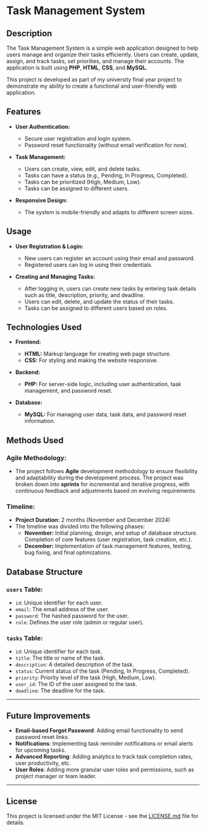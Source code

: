 
# Task Management System

## Description

The Task Management System is a simple web application designed to help users manage and organize their tasks efficiently. Users can create, update, assign, and track tasks, set priorities, and manage their accounts. The application is built using **PHP**, **HTML**, **CSS**, and **MySQL**.

This project is developed as part of my university final year project to demonstrate my ability to create a functional and user-friendly web application.

## Features

- **User Authentication:**
  - Secure user registration and login system.
  - Password reset functionality (without email verification for now).
  
- **Task Management:**
  - Users can create, view, edit, and delete tasks.
  - Tasks can have a status (e.g., Pending, In Progress, Completed).
  - Tasks can be prioritized (High, Medium, Low).
  - Tasks can be assigned to different users.

- **Responsive Design:**
  - The system is mobile-friendly and adapts to different screen sizes.

## Usage

- **User Registration & Login:**
  - New users can register an account using their email and password.
  - Registered users can log in using their credentials.

- **Creating and Managing Tasks:**
  - After logging in, users can create new tasks by entering task details such as title, description, priority, and deadline.
  - Users can edit, delete, and update the status of their tasks.
  - Tasks can be assigned to different users based on roles.


## Technologies Used

- **Frontend:**
  - **HTML:** Markup language for creating web page structure.
  - **CSS:** For styling and making the website responsive.

- **Backend:**
  - **PHP:** For server-side logic, including user authentication, task management, and password reset.
  
- **Database:**
  - **MySQL:** For managing user data, task data, and password reset information.


## Methods Used

### Agile Methodology:
- The project follows **Agile** development methodology to ensure flexibility and adaptability during the development process. The project was broken down into **sprints** for incremental and iterative progress, with continuous feedback and adjustments based on evolving requirements.

### Timeline:
- **Project Duration:** 2 months (November and December 2024)
- The timeline was divided into the following phases:
  - **November:** Initial planning, design, and setup of database structure. Completion of core features (user registration, task creation, etc.).
  - **December:** Implementation of task management features, testing, bug fixing, and final optimizations.



## Database Structure

### `users` Table:
- `id`: Unique identifier for each user.
- `email`: The email address of the user.
- `password`: The hashed password for the user.
- `role`: Defines the user role (admin or regular user).

### `tasks` Table:
- `id`: Unique identifier for each task.
- `title`: The title or name of the task.
- `description`: A detailed description of the task.
- `status`: Current status of the task (Pending, In Progress, Completed).
- `priority`: Priority level of the task (High, Medium, Low).
- `user_id`: The ID of the user assigned to the task.
- `deadline`: The deadline for the task.

---


## Future Improvements

- **Email-based Forgot Password**: Adding email functionality to send password reset links.
- **Notifications**: Implementing task reminder notifications or email alerts for upcoming tasks.
- **Advanced Reporting**: Adding analytics to track task completion rates, user productivity, etc.
- **User Roles**: Adding more granular user roles and permissions, such as project manager or team leader.

---

## License

This project is licensed under the MIT License - see the [LICENSE.md](LICENSE.md) file for details.
